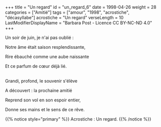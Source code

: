 +++
title = "Un regard"
id = "un_regard_6"
date = 1998-04-26
weight = 28
categories = ["Amitié"]
tags = ["amour", "1998", "acrostiche", "décasyllabe"]
acrostiche = "Un regard"
verseLength = 10
LastModifierDisplayName = "Barbara Post - Licence CC BY-NC-ND 4.0"
+++

Un soir de juin, je n'ai pas oublié :

Notre âme était saison resplendissante,

Rire ébauché comme une aube naissante

Et ce parfum de cœur déjà lié.

 \
Grandi, profond, le souvenir s'élève

A découvert : la prochaine amitié

Reprend son vol en son espoir entier,

Donne ses mains et le sens de ce rêve.

{{% notice style="primary" %}}
Acrostiche : Un regard.
{{% /notice %}}
